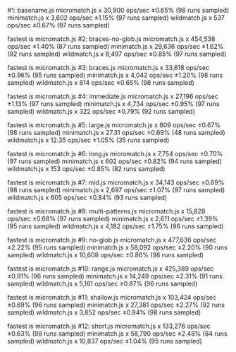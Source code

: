 #1: basename.js
  micromatch.js x 30,900 ops/sec ±0.65% (98 runs sampled)
  minimatch.js x 3,602 ops/sec ±1.15% (97 runs sampled)
  wildmatch.js x 537 ops/sec ±0.67% (97 runs sampled)

  fastest is micromatch.js
#2: braces-no-glob.js
  micromatch.js x 454,538 ops/sec ±1.40% (87 runs sampled)
  minimatch.js x 29,636 ops/sec ±1.62% (92 runs sampled)
  wildmatch.js x 8,497 ops/sec ±0.85% (97 runs sampled)

  fastest is micromatch.js
#3: braces.js
  micromatch.js x 33,618 ops/sec ±0.96% (95 runs sampled)
  minimatch.js x 4,042 ops/sec ±1.20% (98 runs sampled)
  wildmatch.js x 814 ops/sec ±0.65% (98 runs sampled)

  fastest is micromatch.js
#4: immediate.js
  micromatch.js x 27,196 ops/sec ±1.13% (97 runs sampled)
  minimatch.js x 4,734 ops/sec ±0.95% (97 runs sampled)
  wildmatch.js x 322 ops/sec ±0.79% (92 runs sampled)

  fastest is micromatch.js
#5: large.js
  micromatch.js x 809 ops/sec ±0.67% (98 runs sampled)
  minimatch.js x 27.31 ops/sec ±0.69% (48 runs sampled)
  wildmatch.js x 12.35 ops/sec ±1.05% (35 runs sampled)

  fastest is micromatch.js
#6: long.js
  micromatch.js x 7,754 ops/sec ±0.70% (97 runs sampled)
  minimatch.js x 602 ops/sec ±0.82% (94 runs sampled)
  wildmatch.js x 153 ops/sec ±0.85% (82 runs sampled)

  fastest is micromatch.js
#7: mid.js
  micromatch.js x 34,143 ops/sec ±0.69% (98 runs sampled)
  minimatch.js x 2,697 ops/sec ±1.07% (97 runs sampled)
  wildmatch.js x 605 ops/sec ±0.84% (93 runs sampled)

  fastest is micromatch.js
#8: multi-patterns.js
  micromatch.js x 15,828 ops/sec ±0.68% (97 runs sampled)
  minimatch.js x 2,611 ops/sec ±1.39% (95 runs sampled)
  wildmatch.js x 4,182 ops/sec ±1.75% (96 runs sampled)

  fastest is micromatch.js
#9: no-glob.js
  micromatch.js x 477,636 ops/sec ±2.22% (95 runs sampled)
  minimatch.js x 58,092 ops/sec ±2.20% (90 runs sampled)
  wildmatch.js x 10,608 ops/sec ±0.86% (98 runs sampled)

  fastest is micromatch.js
#10: range.js
  micromatch.js x 425,389 ops/sec ±0.91% (96 runs sampled)
  minimatch.js x 14,249 ops/sec ±2.31% (91 runs sampled)
  wildmatch.js x 5,161 ops/sec ±0.87% (96 runs sampled)

  fastest is micromatch.js
#11: shallow.js
  micromatch.js x 103,424 ops/sec ±0.69% (96 runs sampled)
  minimatch.js x 27,381 ops/sec ±2.27% (92 runs sampled)
  wildmatch.js x 3,852 ops/sec ±0.84% (98 runs sampled)

  fastest is micromatch.js
#12: short.js
  micromatch.js x 133,276 ops/sec ±0.63% (98 runs sampled)
  minimatch.js x 58,790 ops/sec ±2.48% (84 runs sampled)
  wildmatch.js x 10,837 ops/sec ±1.04% (95 runs sampled)